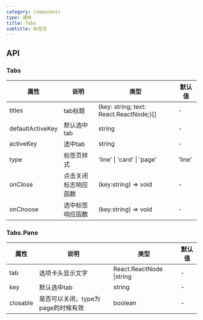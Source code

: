 ```yaml
---
category: Components
type: 通用
title: Tabs
subtitle: 标签页
---
```

## API

### Tabs

| 属性 | 说明 | 类型 | 默认值 |
| --- | ---  | --- | ---   |
| titles | tab标题 |  {key: string; text: React.ReactNode;}[] | - |
| defaultActiveKey | 默认选中tab | string | - |
| activeKey | 选中tab | string | - |
| type | 标签页样式 | 'line' \| 'card' \|  'page' | 'line' |
| onClose | 点击关闭标志响应函数 | (key:string) => void | - |
| onChoose | 选中标签响应函数 | (key:string) => void | - |

### Tabs.Pane

| 属性 | 说明 | 类型 | 默认值 |
| --- | ---  | --- | ---   |
| tab | 选项卡头显示文字 | React.ReactNode \|string | - |
| key | 默认选中tab | string | - |
| closable | 是否可以关闭，type为page的时候有效 | boolean | - |
